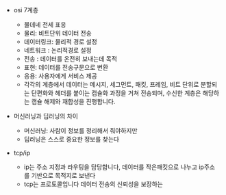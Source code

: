 - osi 7계층
	 - 물데네 전세 표응
	 - 물리: 비트단위 데이터 전송
	 - 데이터링크: 물리적 경로 설정
	 - 네트워크 : 논리적경로 설정
	 - 전송 : 데이터를 온전히 보내는데 목적
	 - 표현: 데이터를 전송구문으로 변환
	 - 응용: 사용자에게 서비스 제공
	- 각각의 계층에서 데이터는 메시지, 세그먼트, 패킷, 프레임, 비트 단위로 분할되는 단편화와 헤더를 붙이는 캡슐화 과정을 거쳐 전송되며, 수신한 계층은 해당하는 캡슐 해제와 재합성을 진행합니다.
	
- 머신러닝과 딥러닝의 차이
	- 머신러닝: 사람이 정보를 정리해서 줘야하지만
	- 딥러닝은 스스로 중요한 정보를 찾는다
- tcp/ip
	- ip는 주소 지정과 라우팅을 담당합니다, 데이터를 작은패킷으로 나누고 ip주소를 기반으로 목적지로 보낸다
	- tcp는 프로토콜입니다 데이터 전송의 신뢰성을 보장하는

